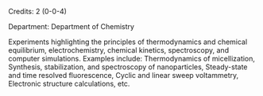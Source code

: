 Credits: 2 (0-0-4)

Department: Department of Chemistry

Experiments highlighting the principles of thermodynamics and chemical equilibrium, electrochemistry, chemical kinetics, spectroscopy, and computer simulations. Examples include: Thermodynamics of micellization, Synthesis, stabilization, and spectroscopy of nanoparticles, Steady-state and time resolved fluorescence, Cyclic and linear sweep voltammetry, Electronic structure calculations, etc.